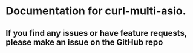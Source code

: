 # Documentation for curl-multi-asio.
## If you find any issues or have feature requests, please make an issue on the GitHub repo